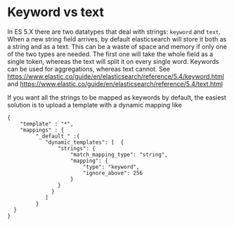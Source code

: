 # Keyword vs text

In ES 5.X there are two datatypes that deal with strings: `keyword` and `text`. When a new string field arrives, by default elasticsearch will store it both as a string and as a text. This can be a waste of space and memory if only one of the two types are needed. The first one will take the whole field as a single token, whereas the text will split it on every single word. Keywords can be used for aggregations, whereas text cannot. See <https://www.elastic.co/guide/en/elasticsearch/reference/5.4/keyword.html> and <https://www.elastic.co/guide/en/elasticsearch/reference/5.4/text.html>


If you want all the strings to be mapped as keywords by default, the easiest solution is to upload a template with a dynamic mapping like

```
{
    "template" : "*",
    "mappings" : {
         "_default_" :{ 
            "dynamic_templates": [  {
                "strings": {
                    "match_mapping_type": "string",
                    "mapping": {
                        "type": "keyword",
                        "ignore_above": 256
                    }
                }
              }
            ] 
         }
  }
}
```

